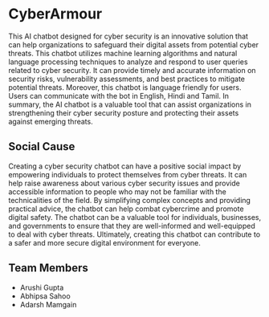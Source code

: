 # CyberArmour
This AI chatbot designed for cyber security is an innovative solution that can help organizations to safeguard their digital assets from potential cyber threats. This chatbot utilizes machine learning algorithms and natural language processing techniques to analyze and respond to user queries related to cyber security. It can provide timely and accurate information on security risks, vulnerability assessments, and best practices to mitigate potential threats. Moreover, this chatbot is language friendly for users. Users can communicate with the bot in English, Hindi and Tamil. In summary, the AI chatbot is a valuable tool that can assist organizations in strengthening their cyber security posture and protecting their assets against emerging threats.

## Social Cause
Creating a cyber security chatbot can have a positive social impact by empowering individuals to protect themselves from cyber threats. It can help raise awareness about various cyber security issues and provide accessible information to people who may not be familiar with the technicalities of the field. By simplifying complex concepts and providing practical advice, the chatbot can help combat cybercrime and promote digital safety. The chatbot can be a valuable tool for individuals, businesses, and governments to ensure that they are well-informed and well-equipped to deal with cyber threats. Ultimately, creating this chatbot can contribute to a safer and more secure digital environment for everyone.

## Team Members
* Arushi Gupta
* Abhipsa Sahoo
* Adarsh Mamgain
